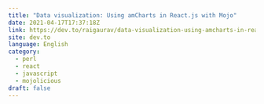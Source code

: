 ```yaml
---
title: "Data visualization: Using amCharts in React.js with Mojo"
date: 2021-04-17T17:37:18Z
link: https://dev.to/raigaurav/data-visualization-using-amcharts-in-react-js-with-mojo-29mh?utm_medium=RSS&utm_source=news.12bit.vn
site: dev.to
language: English
category:
  - perl
  - react
  - javascript
  - mojolicious
draft: false
---
```

